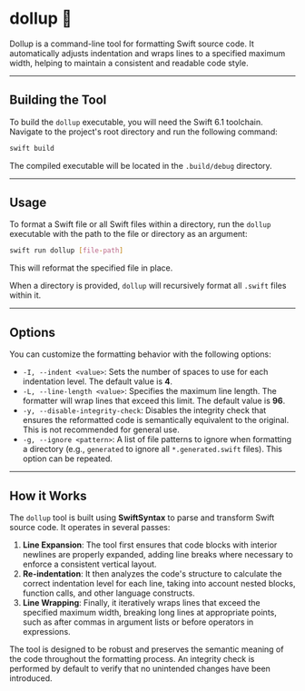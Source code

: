 # dollup 🎀

Dollup is a command-line tool for formatting Swift source code. It automatically adjusts indentation and wraps lines to a specified maximum width, helping to maintain a consistent and readable code style.

-----

## Building the Tool

To build the `dollup` executable, you will need the Swift 6.1 toolchain. Navigate to the project's root directory and run the following command:

```bash
swift build
```

The compiled executable will be located in the `.build/debug` directory.

-----

## Usage

To format a Swift file or all Swift files within a directory, run the `dollup` executable with the path to the file or directory as an argument:

```bash
swift run dollup [file-path]
```

This will reformat the specified file in place.

When a directory is provided, `dollup` will recursively format all `.swift` files within it.

-----

## Options

You can customize the formatting behavior with the following options:

  * `-I, --indent <value>`: Sets the number of spaces to use for each indentation level. The default value is **4**.
  * `-L, --line-length <value>`: Specifies the maximum line length. The formatter will wrap lines that exceed this limit. The default value is **96**.
  * `-y, --disable-integrity-check`: Disables the integrity check that ensures the reformatted code is semantically equivalent to the original. This is not recommended for general use.
  * `-g, --ignore <pattern>`: A list of file patterns to ignore when formatting a directory (e.g., `generated` to ignore all `*.generated.swift` files). This option can be repeated.

-----

## How it Works

The `dollup` tool is built using **SwiftSyntax** to parse and transform Swift source code. It operates in several passes:

1.  **Line Expansion**: The tool first ensures that code blocks with interior newlines are properly expanded, adding line breaks where necessary to enforce a consistent vertical layout.
2.  **Re-indentation**: It then analyzes the code's structure to calculate the correct indentation level for each line, taking into account nested blocks, function calls, and other language constructs.
3.  **Line Wrapping**: Finally, it iteratively wraps lines that exceed the specified maximum width, breaking long lines at appropriate points, such as after commas in argument lists or before operators in expressions.

The tool is designed to be robust and preserves the semantic meaning of the code throughout the formatting process. An integrity check is performed by default to verify that no unintended changes have been introduced.
